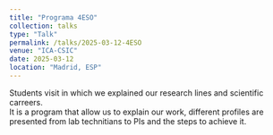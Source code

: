```yaml
---
title: "Programa 4ESO"
collection: talks
type: "Talk"
permalink: /talks/2025-03-12-4ESO
venue: "ICA-CSIC"
date: 2025-03-12
location: "Madrid, ESP"
---
```


Students visit in which we explained our research lines and scientific carreers.  
It is a program that allow us to explain our work, different profiles are presented from lab technitians to PIs and the steps to achieve it. 


<!-- [More information here](http://exampleurl.com)

This is a description of your tutorial, note the different field in type. This is a markdown files that can be all markdown-ified like any other post. Yay markdown! 

Visita de estudiantes de instituto para conocer nuestra investigación y carreras científicas diversas.
-->

